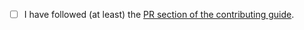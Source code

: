 <!-- Thanks so much for your PR, your contribution is appreciated! ❤️ -->

- [ ] I have followed (at least) the [PR section of the contributing guide](https://github.com/stoked-ui/stoked-ui/blob/HEAD/CONTRIBUTING.md#sending-a-pull-request).
